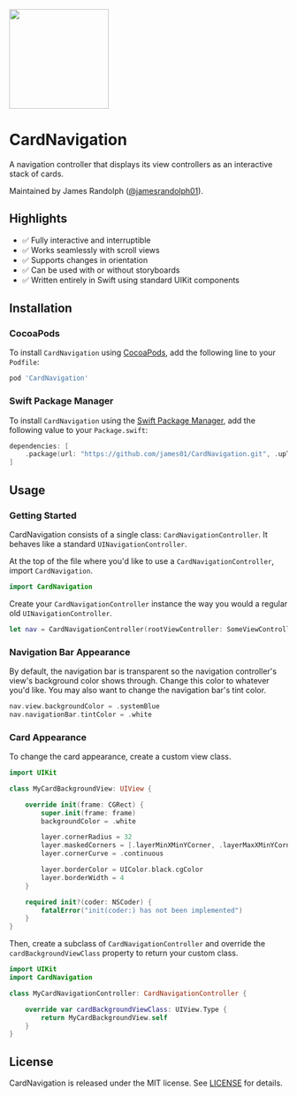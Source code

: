 <img src="Docs/Images/Icon.png" width="180" />

# CardNavigation

A navigation controller that displays its view controllers as an interactive stack of cards.

Maintained by James Randolph ([@jamesrandolph01](https://twitter.com/jamesrandolph01)).

## Highlights

- ✅ Fully interactive and interruptible
- ✅ Works seamlessly with scroll views
- ✅ Supports changes in orientation
- ✅ Can be used with or without storyboards
- ✅ Written entirely in Swift using standard UIKit components

## Installation

### CocoaPods

To install `CardNavigation` using [CocoaPods](https://cocoapods.org), add the following line to your `Podfile`:

```ruby
pod 'CardNavigation'
```

### Swift Package Manager

To install `CardNavigation` using the [Swift Package Manager](https://swift.org/package-manager/), add the following value to your `Package.swift`:

```swift
dependencies: [
    .package(url: "https://github.com/james01/CardNavigation.git", .upToNextMajor(from: "0.0.0"))
]
```

## Usage

### Getting Started

CardNavigation consists of a single class: `CardNavigationController`. It behaves like a standard `UINavigationController`.

At the top of the file where you'd like to use a `CardNavigationController`, import `CardNavigation`.

```swift
import CardNavigation
```

Create your `CardNavigationController` instance the way you would a regular old `UINavigationController`.

```swift
let nav = CardNavigationController(rootViewController: SomeViewController())
```

### Navigation Bar Appearance

By default, the navigation bar is transparent so the navigation controller's view's background color shows through. Change this color to whatever you'd like. You may also want to change the navigation bar's tint color.

```swift
nav.view.backgroundColor = .systemBlue
nav.navigationBar.tintColor = .white
```

### Card Appearance

To change the card appearance, create a custom view class.

```swift
import UIKit

class MyCardBackgroundView: UIView {

    override init(frame: CGRect) {
        super.init(frame: frame)
        backgroundColor = .white

        layer.cornerRadius = 32
        layer.maskedCorners = [.layerMinXMinYCorner, .layerMaxXMinYCorner]
        layer.cornerCurve = .continuous

        layer.borderColor = UIColor.black.cgColor
        layer.borderWidth = 4
    }

    required init?(coder: NSCoder) {
        fatalError("init(coder:) has not been implemented")
    }
}
```

Then, create a subclass of `CardNavigationController` and override the `cardBackgroundViewClass` property to return your custom class.

```swift
import UIKit
import CardNavigation

class MyCardNavigationController: CardNavigationController {

    override var cardBackgroundViewClass: UIView.Type {
        return MyCardBackgroundView.self
    }
}
```

## License

CardNavigation is released under the MIT license. See [LICENSE](LICENSE) for details.
